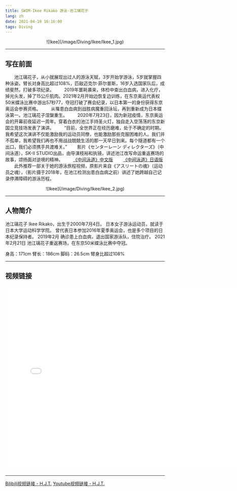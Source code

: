 ```yaml
---
title: SWIM-Ikee Rikako 游泳-池江璃花子
lang: zh
date: 2021-04-10 16:16:00
tags: Diving
---
```


<center>![Ikee](/image/Diving/Ikee/Ikee_1.jpg)</center> 

---------------------  

## 写在前面

&#8195;&#8195;池江璃花子，从小就展现出过人的游泳天赋，3岁开始学游泳，5岁就掌握四种泳姿。臂长对身高比超过108%，匹敌迈克尔·菲尔普斯，16岁入选国家队后，成绩斐然，打破多项纪录。
&#8195;&#8195;2019年噩耗袭来，体检中查出白血病，进入化疗，掉光头发，掉了15公斤肌肉。2021年2月开始边恢复边训练，在东京奥运代表权50米蝶泳比赛中游出57秒77，夺冠打破了赛会纪录，以日本第一的身份获得东京奥运会参赛资格。
&#8195;&#8195;从罹患白血病到战胜病魔重回泳坛，再到重新成为日本蝶泳第一。池江璃花子涅槃重生。
&#8195;&#8195;2020年7月23日，因为新冠疫情，东京奥运会的开幕前夜延迟一周年。穿着白衣的池江手持圣火灯，独自走入空荡荡的东京新国立竞技场发表了演讲。
&#8195;&#8195;“目前，全世界正在经历磨难，处于不确定的时期。我希望这次演讲不仅能激励我的运动员同僚，也能激励那些克服困难的人。我们并不孤单，我希望我们再也不用战战兢兢生活的那一天早日到来。每个隧道都有一个出口，我们必须携手共渡难关。”
&#8195;&#8195;影片《センターレーン ディレクターズ》（中间泳道），SK-II STUDIO出品，由导演枝裕和执镜，讲述池江改写命运重返赛场的故事，颂扬面对逆境的精神。
&#8195;&#8195;[《中间泳道》中文版](https://sk-ii.com.tw/rikakoikee "Title")
&#8195;&#8195;[《中间泳道》日语版](https://sk-ii.jp/rikakoikee "Title")
&#8195;&#8195;此外推荐一部关于她的游泳旅程视频，原影片来自《アスリートの魂》（运动员之魂），（影片摄于2018年，在池江检测出患白血病之前）讲述了她跨越自己记录停滞障碍的游泳历程。

<center>![Ikee](/image/Diving/Ikee/Ikee_2.jpg)</center>

---------------------  

## 人物简介  

池江璃花子 Ikee Rikako，出生于2000年7月4日。
日本女子游泳运动员，就读于日本大学运动科学学院。
曾代表日本参加2016年夏季奥运会，也是多个项目的日本纪录保持者。
2019年2月 确诊患上白血病，退出国家游泳队，住院治疗。
2021年2月21日 池江璃花子重返赛场，在东京50米蝶泳比赛中夺冠。

身高：171cm
臂长：186cm
脚码：26.5cm
臂身比超过108%

---------------------  

## 视频链接 

<center><iframe src="//player.bilibili.com/player.html?aid=887982176&bvid=BV17K4y1A7pi&cid=335590833&page=1" height="580" width="760" quality="high" scrolling="no" border="0" frameborder="no" framespacing="0" allowfullscreen="true"> </iframe></center>  

---------------------  

[Bilibili视频链接 - H.J.T.](https://www.bilibili.com/video/BV17K4y1A7pi "Title")
[Youtube视频链接 - H.J.T.](https://youtu.be/O-VEXm_x8SQ "Title")
